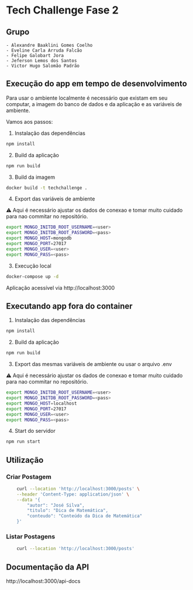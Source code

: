 # Tech Challenge Fase 2

## Grupo

    - Alexandre Baaklini Gomes Coelho
    - Eveline Carla Arruda Falcão
    - Felipe Galobart Jora
    - Jeferson Lemos dos Santos
    - Victor Hugo Salomão Padrão

## Execução do app em tempo de desenvolvimento
Para usar o ambiente localmente é necessário que existam em seu computar, a imagem do banco de dados e da aplicação e as variáveis de ambiente.

Vamos aos passos:
1. Instalação das dependências

```bash
npm install
``` 

2. Build da aplicação

```bash
npm run build
```

3. Build da imagem

```bash
docker build -t techchallenge .
```

4. Export das variáveis de ambiente

:warning: Aqui é necessário ajustar os dados de conexao e tomar muito cuidado para nao commitar no repositório.

```bash
export MONGO_INITDB_ROOT_USERNAME=<user>
export MONGO_INITDB_ROOT_PASSWORD=<pass>
export MONGO_HOST=mongodb
export MONGO_PORT=27017
export MONGO_USER=<user>
export MONGO_PASS=<pass>
```

3. Execução local

```bash
docker-compose up -d
```

Aplicação acessível via http://localhost:3000

## Executando app fora do container

1. Instalação das dependências

```bash
npm install
``` 
2. Build da aplicação

```bash
npm run build
```

3. Export das mesmas variáveis de ambiente ou usar o arquivo .env

:warning: Aqui é necessário ajustar os dados de conexao e tomar muito cuidado para nao commitar no repositório.

```bash
export MONGO_INITDB_ROOT_USERNAME=<user>
export MONGO_INITDB_ROOT_PASSWORD=<pass>
export MONGO_HOST=localhost
export MONGO_PORT=27017
export MONGO_USER=<user>
export MONGO_PASS=<pass>
```

4. Start do servidor

```bash
npm run start
```

## Utilização

### Criar Postagem

```bash
    curl --location 'http://localhost:3000/posts' \
    --header 'Content-Type: application/json' \
    --data '{
        "autor": "José Silva",
        "titulo": "Dica de Matemática",
        "conteudo": "Conteúdo da Dica de Matemática"
    }'
```

### Listar Postagens

```bash
    curl --location 'http://localhost:3000/posts'
```

## Documentação da API

http://localhost:3000/api-docs
